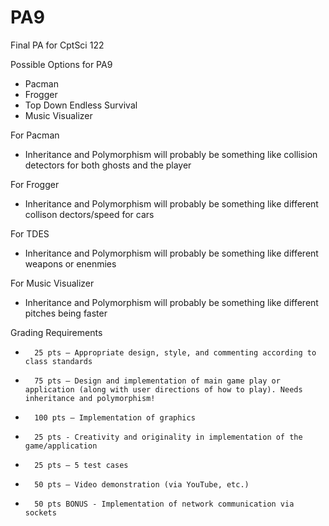 # PA9
Final PA for CptSci 122

Possible Options for PA9
- Pacman 
- Frogger
- Top Down Endless Survival
- Music Visualizer

For Pacman
- Inheritance and Polymorphism will probably be something like collision detectors for both ghosts and the player

For Frogger 
- Inheritance and Polymorphism will probably be something like different collison dectors/speed for cars

For TDES
- Inheritance and Polymorphism will probably be something like different weapons or enenmies

For Music Visualizer
- Inheritance and Polymorphism will probably be something like different pitches being faster


Grading Requirements
*       25 pts – Appropriate design, style, and commenting according to class standards
*       75 pts – Design and implementation of main game play or application (along with user directions of how to play). Needs inheritance and polymorphism!
*       100 pts – Implementation of graphics
*       25 pts - Creativity and originality in implementation of the game/application
*       25 pts – 5 test cases
*       50 pts – Video demonstration (via YouTube, etc.)
*       50 pts BONUS - Implementation of network communication via sockets
